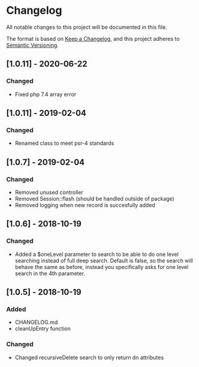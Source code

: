 # Changelog
All notable changes to this project will be documented in this file.

The format is based on [Keep a Changelog](https://keepachangelog.com/en/1.0.0/),
and this project adheres to [Semantic Versioning](https://semver.org/spec/v2.0.0.html).

## [1.0.11] - 2020-06-22

### Changed
- Fixed php 7.4 array error

## [1.0.11] - 2019-02-04

### Changed
- Renamed class to meet psr-4 standards

## [1.0.7] - 2019-02-04

### Changed
- Removed unused controller
- Removed Session::flash (should be handled outside of package)
- Removed logging when new record is succesfully added

## [1.0.6] - 2018-10-19

### Changed
- Added a $oneLevel parameter to search to be able to do one level searching instead of full deep search. Default is false, so the search will behave the same as before, instead you specifically asks for one level search in the 4th parameter.


## [1.0.5] - 2018-10-19
### Added
- CHANGELOG.md
- cleanUpEntry function

### Changed
- Changed recursiveDelete search to only return dn attributes
